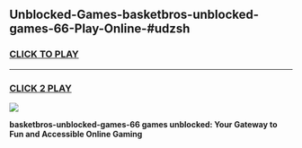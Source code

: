 
## Unblocked-Games-basketbros-unblocked-games-66-Play-Online-#udzsh
<h3>
<a href="https://premium.freeplayer.one?title=basketbros-unblocked-games-66&ref=27F">CLICK TO PLAY</a></h3>
<hr>

<h3>
<a href="https://premium.freeplayer.one?title=basketbros-unblocked-games-66&ref=27F">CLICK 2 PLAY</a>
  
</h3>

<a href="https://premium.freeplayer.one?title=basketbros-unblocked-games-66&ref=27F"><img src="https://clearcache.store/games.png"></a>


**basketbros-unblocked-games-66 games unblocked: Your Gateway to Fun and Accessible Online Gaming**
